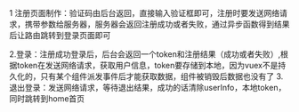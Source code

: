 1 注册页面制作：验证码由后台返回，直接输入验证框即可，注册时要发送网络请求，携带参数给服务器，服务器会返回注册成功或者失败，通过异步函数得到结果后让路由跳转到登录页面即可

2.登录：注册成功登录后，后台会返回一个token和注册结果（成功或者失败）,根据token在发送网络请求，获取用户信息，token要存储到本地，因为vuex不是持久化的，只有某个组件派发事件后才能获取数据，组件被销毁后数据也没有了
3.退出登录：发送网络请求，等待退出结果，成功的话清除userInfo，本地token，同时跳转到home首页